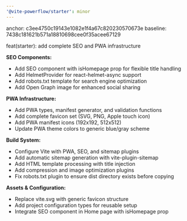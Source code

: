 ```yaml
---
'@vite-powerflow/starter': minor
---
```


anchor: c3ee4750c19143e1082e1f4a67c820230570673e
baseline: 7438c181621b571a18810698cee0f35acee67129

feat(starter): add complete SEO and PWA infrastructure

**SEO Components:**

- Add SEO component with isHomepage prop for flexible title handling
- Add HelmetProvider for react-helmet-async support
- Add robots.txt template for search engine optimization
- Add Open Graph image for enhanced social sharing

**PWA Infrastructure:**

- Add PWA types, manifest generator, and validation functions
- Add complete favicon set (SVG, PNG, Apple touch icon)
- Add PWA manifest icons (192x192, 512x512)
- Update PWA theme colors to generic blue/gray scheme

**Build System:**

- Configure Vite with PWA, SEO, and sitemap plugins
- Add automatic sitemap generation with vite-plugin-sitemap
- Add HTML template processing with title injection
- Add compression and image optimization plugins
- Fix robots.txt plugin to ensure dist directory exists before copying

**Assets & Configuration:**

- Replace vite.svg with generic favicon structure
- Add project configuration types for reusable setup
- Integrate SEO component in Home page with isHomepage prop
